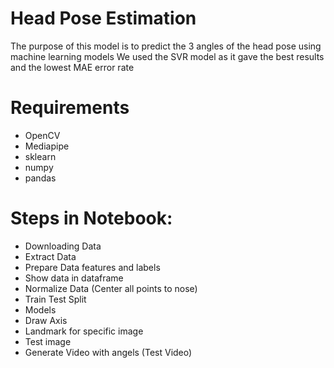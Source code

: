 # Head Pose Estimation
The purpose of this model is to predict the 3 angles of the head pose using machine learning models
We used the SVR model as it gave the best results and the lowest MAE error rate
# Requirements
* OpenCV
* Mediapipe
* sklearn
* numpy
* pandas
# Steps in Notebook:
* Downloading Data
* Extract Data
* Prepare Data features and labels
* Show data in dataframe
* Normalize Data (Center all points to nose)
* Train Test Split
* Models
* Draw Axis
* Landmark for specific image
* Test image
* Generate Video with angels (Test Video)


